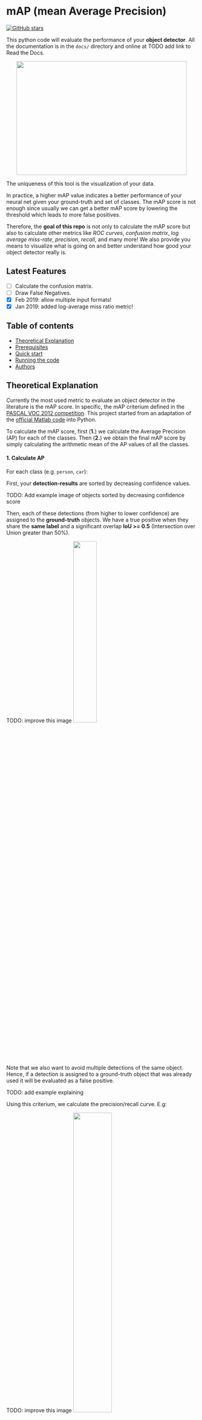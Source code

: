 # mAP (mean Average Precision)

[![GitHub stars](https://img.shields.io/github/stars/Cartucho/mAP.svg?style=social&label=Stars)](https://github.com/Cartucho/mAP)

This python code will evaluate the performance of your **object detector**. All the documentation is in the `docs/` directory and online at TODO add link to Read the Docs.

<p align="center">
  <img src="https://user-images.githubusercontent.com/15831541/37559643-6738bcc8-2a21-11e8-8a07-ed836f19c5d9.gif" width="450" height="300" />
</p>

The uniqueness of this tool is the visualization of your data.

In practice, a higher mAP value indicates a better performance of your neural net given your ground-truth and set of classes.
The mAP score is not enough since usually we can get a better mAP score by lowering the threshold which leads to more false positives.

Therefore, the **goal of this repo** is not only to calculate the mAP score but also to calculate other metrics like *ROC curves*, *confusion matrix*, *log average miss-rate*, *precision*, *recall*, and many more! We also provide you means to visualize what is going on and better understand how good your object detector really is.

## Latest Features

- [ ] Calculate the confusion matrix.
- [ ] Draw False Negatives.
- [x] Feb 2019: allow multiple input formats!
- [x] Jan 2019: added log-average miss ratio metric!

## Table of contents

- [Theoretical Explanation](#theoretical-explanation)
- [Prerequisites](#prerequisites)
- [Quick start](#quick-start)
- [Running the code](#running-the-code)
- [Authors](#authors)

## Theoretical Explanation
Currently the most used metric to evaluate an object detector in the literature is the mAP score. In specific, the mAP criterium defined in the [PASCAL VOC 2012 competition](http://host.robots.ox.ac.uk/pascal/VOC/voc2012/). This project started from an adaptation of the [official Matlab code](http://host.robots.ox.ac.uk/pascal/VOC/voc2012/#devkit) into Python.

To calculate the mAP score, first (**1.**) we calculate the Average Precision (AP) for each of the classes. Then (**2.**) we obtain the final mAP score by simply calculating the arithmetic mean of the AP values of all the classes.

#### 1. Calculate AP

For each class (e.g. `person`, `car`):

First, your **detection-results** are sorted by decreasing confidence values.

TODO: Add example image of objects sorted by decreasing confidence score

Then, each of these detections (from higher to lower confidence) are assigned to the **ground-truth** objects. We have a true positive when they share the **same label** and a significant overlap **IoU >= 0.5** (Intersection over Union greater than 50%).

TODO: improve this image
<img src="https://user-images.githubusercontent.com/15831541/37725175-45b9e1a6-2d2a-11e8-8c15-2fb4d716ca9a.png" width="35%" height="35%" />

Note that we also want to avoid multiple detections of the same object. Hence, if a detection is assigned to a ground-truth object that was already used it will be evaluated as a false positive.

TODO: add example explaining

Using this criterium, we calculate the precision/recall curve. E.g:

TODO: improve this image
<img src="https://user-images.githubusercontent.com/15831541/43008995-64dd53ce-8c34-11e8-8a2c-4567b1311910.png" width="45%" height="45%" />

Then we compute a version of the measured precision/recall curve with **precision monotonically decreasing** (shown in light red), by setting the precision for recall `r` to the maximum precision obtained for any recall `r' > r`.

Finally, we compute the AP as the **area under this curve** (shown in light blue) by numerical integration.
No approximation is involved since the curve is piecewise constant.

#### 2. Calculate mAP

We calculate the mean of all the AP's, resulting in an mAP value from 0 to 100%. E.g:

<img src="https://user-images.githubusercontent.com/15831541/38933241-5f9556ae-4310-11e8-9d47-cb205f9b103b.png"/>

<img src="https://user-images.githubusercontent.com/15831541/38933180-366b6fca-4310-11e8-99b9-17ad4b159b86.png" />

## Prerequisites

You need to install:
- [Python](https://www.python.org/downloads/)

Optional:
- **plot** the results by [installing Matplotlib](https://matplotlib.org/users/installing.html) - Linux, macOS and Windows:
    1. `python -mpip install -U pip`
    2.  `python -mpip install -U matplotlib`
-  show **animation** by installing [OpenCV](https://www.opencv.org/):
    1. `python -mpip install -U pip`
    2. `python -mpip install -U opencv-python`

TODO: add a quick way to install everything and add tqdm and numpy

## Quick-start

TODO: add a release version
To start using the mAP you need to clone the repo:

```
git clone https://github.com/Cartucho/mAP
```

## Running the code

We made this code as flexible as possible for you, so for running the code it really depends on the object detector that you are using.
Please select the object detector that you are using from one of the following options:

<details>
  <summary><b>AlexeyAB/darknet</b></summary>
  <p><br>Step-by-step:</p>
  <ol>
    <li>Edit the file <code>class.names</code> in the directory <code>mAP/input/</code> to your own set of classes (one per line)</li>
    <li>Create the <code>ground-truth</code> files (explained below)</li>
    <li>Copy the <code>ground-truth</code> files (one per image) to the directory <code>mAP/input/ground-truth/</code></li>
    <li>Create the <code>results.txt</code> file (explained below)</li>
    <li>Copy the <code>resuts.txt</code> file to the directory <code>mAP/input/detection-results/</code></li>
    <li>(optional) Copy the relevant images to the directory <code>mAP/input/images-optional/</code></li>
    <li>Run the code: <code>python main.py</code></li>
  </ol>
  <h5>2. Create the ground-truth files</h5>
  <p>The AlexeyAB's training/test files are already in the YOLO format (one of the formats that we support). So you can just jump to step 3. Additionally, if you need to label a new set of pictures in the YOLO format you can use this tool in Python: <a href="https://github.com/Cartucho/OpenLabeling">OpenLabeling</a>.</p>
  <h5>4. Create the results.txt file</h5>
  <p>As explained in the AlexeyAB repo's README you can run the detector on a set of images and save the detection-results to a single <code>result.txt</code> file. An example is shown below:</p>
  <pre>
    <code>
    # Example: forward all images in data/train.txt using yolov3 coco and output to the file result.txt
    darknet.exe detector test cfg/coco.data yolov3.cfg yolov3.weights -dont_show -ext_output &lt; data/train.txt &gt; result.txt
    </code>
  </pre>
</details>
<details>
  <summary><b>Darkflow</b></summary>
  <p><br>Step-by-step:</p>
  <ol>
    <li>Create the <code>ground-truth</code> files (explained below)</li>
    <li>Copy the <code>ground-truth</code> files (one per image) to the directory <code>mAP/input/ground-truth/</code></li>
    <li>Create the <code>detection-results</code> JSON files (explained below)</li>
    <li>Copy the JSON files (one per image) to the directory <code>mAP/input/detection-results/</code></li>
    <li>(optional) Copy the relevant images to the directory <code>mAP/input/images-optional/</code></li>
    <li>Run the code: <code>python main.py</code></li>
  </ol>
  <h5>1. Create the ground-truth files</h5>
  <p>The Darkflow training/test files are already in the PASCAL VOC format (one of the formats that we support). So you can just jump to step 2. Additionally, if you need to label a new set of pictures in the PASCAL VOC format you can use this tool in Python: <a href="https://github.com/Cartucho/OpenLabeling">OpenLabeling</a>.</p>
  <h5>3. Create the detection-results JSON files</h5>
  <p>As explained in the Darkflow repo's README you can run the detector on a set of images and save the detection-results to multiple JSON files (one of the formats that we support). So you can just jump to step 4 after running a command like:</p>
  <pre>
    <code>
    # Example: forward all images in sample_img/ using tiny yolo and JSON output
    flow --imgdir sample_img/ --model cfg/tiny-yolo.cfg --load bin/tiny-yolo.weights --json
    </code>
  </pre>
</details>
<details>
  <summary><b>PASCAL VOC</b></summary>
  <p><br>Step-by-step:</p>
  <ol>
    <li>Create the <code>ground-truth</code> files (explained below)</li>
    <li>Copy the <code>ground-truth</code> files (one per image) to the directory <code>mAP/input/ground-truth/</code></li>
    <li>Create the <code>detection-results</code> files (explained below)</li>
    <li>Copy the <code>detection-results</code> files (one per image) to the directory <code>mAP/input/detection-results/</code></li>
    <li>(optional) Copy the relevant images to the directory <code>mAP/input/images-optional/</code></li>
    <li>Run the code: <code>python main.py</code></li>
  </ol>
  <p>To run the code you must have one (1) <code>ground-truth</code> and one (1) <code>detection-results</code> file for each picture. These files must all have the same basename when without the extension (<code>.jpg</code>, <code>.txt</code>). For example <code>ground-truth/image_1.txt</code>, <code>detection-results/image_1.txt</code>, <code>image-optional/image_1.jpg</code> all share the same basename <code>image_1</code>.</p>
  <h5>1. Create the ground-truth files</h5>
  <p>The PASCAL VOC format is one of the formats that we support. So you can just jump to step 2. Additionally, if you need to label a new set of pictures in the PASCAL VOC format you can use this tool in Python: <a href="https://github.com/Cartucho/OpenLabeling">OpenLabeling</a>.</p>
  <h5>3. Create the detection-results files</h5>
  <p>The <code>detection-results</code> files can also be in the PASCAL VOC format.</p>
</details>
<details>
  <summary><b>pjreddie/darknet</b></summary>
  <p><br>Step-by-step:</p>
  <ol>
    <li>Edit the file <code>class.names</code> in the directory <code>mAP/input/</code> to your own set of classes (one per line)</li>
    <li>Create the <code>ground-truth</code> files (explained below)</li>
    <li>Copy the <code>ground-truth</code> files (one per image) to the directory <code>mAP/input/ground-truth/</code></li>
    <li>Create the <code>detection-results</code> files (explained below)</li>
    <li>Copy the <code>detection-results</code> files (one per image) to the directory <code>mAP/input/detection-results/</code></li>
    <li>(optional) Copy the relevant images to the directory <code>mAP/input/images-optional/</code></li>
    <li>Run the code: <code>python main.py</code></li>
  </ol>
  <h5>2. Create the ground-truth files</h5>
  <p>The pjreddie's training/test files are already in the YOLO format (one of the formats that we support). So you can just jump to step 3. Additionally, if you need to label a new set of pictures in the YOLO format you can use this tool in Python: <a href="https://github.com/Cartucho/OpenLabeling">OpenLabeling</a>.</p>
  <h5>4. Create the detection-results files</h5>
  <p>To store the <code>detection-results</code> files just copy the file <code>save_darknet_detection_results.py</code> in the directory <code>mAP/scripts/create_input_files/</code> to the <code>pjreddie/darknet/python</code> directory.</p>
  <p>Then just run that script inside the <code>pjreddie/darknet</code> directory:</p>
  <pre>
    <code>
    # Example: forward all images in data/image_folder/ using YOLOv2_VOC (you can also specify the --output folder, by default it will be darknet/results/)
    python python/save_darknet_detection_results.py --cfg 'cfg/yolov2-voc.cfg' --weights 'yolov2-voc.weights' --data 'cfg/voc.data' --input_dir data/image_folder
    </code>
  </pre>
</details>
<details>
  <summary><b>TODO: keras-yolo3</b></summary>
  <p>TODO If there is any keras-yolo3 user out there please open an issue and we will add this format! (:</p>
</details>
<details>
  <p><br>Step-by-step:</p>
  <ol>
    <li>Edit the file <code>class.names</code> in the directory <code>mAP/input/</code> to your own set of classes (one per line)</li>
    <li>Create the <code>ground-truth</code> files (explained below)</li>
    <li>Copy the <code>ground-truth</code> files (one per image) to the directory <code>mAP/input/ground-truth/</code></li>
    <li>Create the <code>detection-results</code> files (explained below)</li>
    <li>Copy the <code>detection-results</code> files (one per image) to the directory <code>mAP/input/detection-results/</code></li>
    <li>(optional) Copy the relevant images to the directory <code>mAP/input/images-optional/</code></li>
    <li>Run the code: <code>python main.py</code></li>
  </ol>
  <summary><b>other</b></summary>
  <p>To run the code you must have one (1) <code>ground-truth</code> and one (1) <code>detection-results</code> file for each picture. These files must all have the same basename when without the extension (<code>.jpg</code>, <code>.txt</code>). For example <code>ground-truth/image_1.txt</code>, <code>detection-results/image_1.txt</code>, <code>image-optional/image_1.jpg</code> all share the same basename <code>image_1</code>.</p>
  <p>The <code>ground-truth</code> and the <code>detection-results</code> files can be in multiple formats. Here we will explain one of them, the YOLO format, in detail. In the YOLO format, inside each <code>.txt</code> file there is one line for each object in an image.</p>
  <h5>2. Create the ground-truth files</h5>
  <p>Darknet YOLO wants a .txt file for each image with a line for each ground-truth object in the image that looks like:</p>
  <pre><code>&lt;class_index&gt; &lt;x_center&gt; &lt;y_center&gt; &lt;width&gt; &lt;height&gt;</code></pre>
  <p>, where <code>&lt;class_index&gt;</code> corresponds to index of the object's class from <code>0</code> to <code>#classes - 1</code> (remember that you first need to edit the file <code>input/class.names</code> to your own set of classes). The other values  <code>&lt;x_center&gt; &lt;y_center&gt; &lt;width&gt; &lt;height&gt;</code> correspond to the bounding box of each object. These dimensions are calculated relatively to the width and height of the image, so note that the values can range between 0 and 1.0. Also note that <code>&lt;x_center&gt; &lt;y_center&gt;</code> are the center of the bounding-box and not the top-left corner.</p>
  <p>If you need a tool to create the ground-truth you can use <a href="https://github.com/Cartucho/OpenLabeling">OpenLabeling</a>.</p>
  <p>E.g. <code>ground-truth/image_1.txt</code>:</p>
  <pre><code>
  19 0.504222905636 0.575432434082 0.376204467773 0.267504302979
  0  0.402410387993 0.424330688477 0.386157307943 0.353413604736
  1  0.413456357572 0.575212434082 0.376204467773 0.313203102979</code></pre>
  <h5>4. Create the detection-results files</h5>
  <p>The <code>detection-results</code> files have 1 (one) additional parameter when compared to the <code>ground-truth</code> files: the <code>&lt;confidence&gt;</code> score. This value represents the confidence score for each of the detected objects, so note that the values can range between 0 and 1.0.</p>
  <pre><code>&lt;class-index&gt; &lt;confidence&gt; &lt;x_center&gt; &lt;y_center&gt; &lt;width&gt; &lt;height&gt;</code></pre>
  <p>E.g. <code>detection-results/image_1.txt</code>:</p>
  <pre>
    <code>
      14 0.872790455818 0.325253814697 0.490553100586 0.421687042236 0.819358723958
      14 0.869335949421 0.499317230225 0.532302449544 0.2415572052 0.636518513997</code></pre>
</details>

## Authors:
* **João Cartucho** - Please give me your feedback via GitHub issues.

    Feel free to contribute

    [![GitHub contributors](https://img.shields.io/github/contributors/Cartucho/mAP.svg)](https://github.com/Cartucho/mAP/graphs/contributors)

